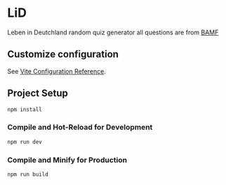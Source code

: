 # LiD

Leben in Deutchland random quiz generator
all questions are from [BAMF](https://oet.bamf.de/ords/oetut/f?p=514:30)

## Customize configuration

See [Vite Configuration Reference](https://vite.dev/config/).

## Project Setup

```sh
npm install
```

### Compile and Hot-Reload for Development

```sh
npm run dev
```

### Compile and Minify for Production

```sh
npm run build
```
